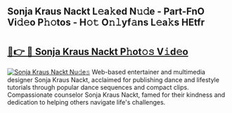 ## Sonja Kraus Nackt L𝚎a𝚔ed N𝚞𝚍e - Part-FnO Vi𝚍𝚎o P𝚑𝚘tos - H𝚘𝚝 O𝚗𝚕yf𝚊ns L𝚎a𝚔s HEtfr

# <h2><a href="http://kfcqh6e.oniu.top/?m=Sonja+Kraus+Nackt">🔗👉 🔴 Sonja Kraus Nackt P𝚑ot𝚘𝚜 V𝚒d𝚎o</a></h2>

[![Sonja Kraus Nackt Nu𝚍e𝚜](https://i.imgur.com/0qMVB7G.gif)](http://kfcqh6e.oniu.top/?m=Sonja+Kraus+Nackt)
Web-based entertainer and multimedia designer Sonja Kraus Nackt, acclaimed for publishing dance and lifestyle tutorials through popular dance sequences and compact clips. Compassionate counselor Sonja Kraus Nackt, famed for their kindness and dedication to helping others navigate life's challenges.  
